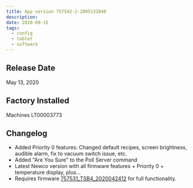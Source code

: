 ```yaml
---
title: App version 757542-2-2005131040
description:
date: 2020-09-15
tags:
  - config
  - tablet
  - software
---
```

## Release Date

May 13, 2020

## Factory Installed

Machines LT00003773

## Changelog

- Added Priority 0 features: Changed default recipes, screen brightness, audible alarm, fix to vacuum switch issue, etc.
- Added "Are You Sure" to the Poll Server command
- Latest Newco version with all firmware features + Priority 0 + temperature display, plus...
- Requires firmware [757531_TSB4_2020042412](/firmware/757531_TSB4_2020042412/) for full functionality.
